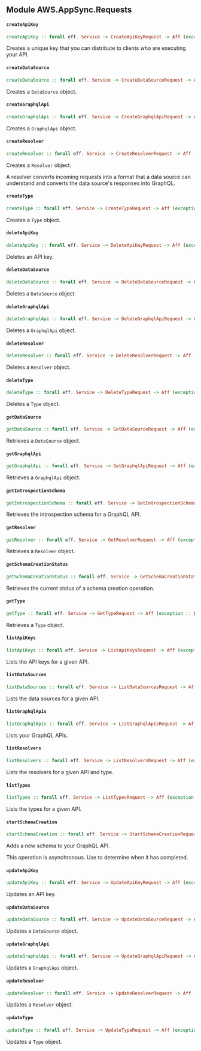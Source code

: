 ## Module AWS.AppSync.Requests

#### `createApiKey`

``` purescript
createApiKey :: forall eff. Service -> CreateApiKeyRequest -> Aff (exception :: EXCEPTION | eff) CreateApiKeyResponse
```

<p>Creates a unique key that you can distribute to clients who are executing your API.</p>

#### `createDataSource`

``` purescript
createDataSource :: forall eff. Service -> CreateDataSourceRequest -> Aff (exception :: EXCEPTION | eff) CreateDataSourceResponse
```

<p>Creates a <code>DataSource</code> object.</p>

#### `createGraphqlApi`

``` purescript
createGraphqlApi :: forall eff. Service -> CreateGraphqlApiRequest -> Aff (exception :: EXCEPTION | eff) CreateGraphqlApiResponse
```

<p>Creates a <code>GraphqlApi</code> object.</p>

#### `createResolver`

``` purescript
createResolver :: forall eff. Service -> CreateResolverRequest -> Aff (exception :: EXCEPTION | eff) CreateResolverResponse
```

<p>Creates a <code>Resolver</code> object.</p> <p>A resolver converts incoming requests into a format that a data source can understand and converts the data source's responses into GraphQL.</p>

#### `createType`

``` purescript
createType :: forall eff. Service -> CreateTypeRequest -> Aff (exception :: EXCEPTION | eff) CreateTypeResponse
```

<p>Creates a <code>Type</code> object.</p>

#### `deleteApiKey`

``` purescript
deleteApiKey :: forall eff. Service -> DeleteApiKeyRequest -> Aff (exception :: EXCEPTION | eff) DeleteApiKeyResponse
```

<p>Deletes an API key.</p>

#### `deleteDataSource`

``` purescript
deleteDataSource :: forall eff. Service -> DeleteDataSourceRequest -> Aff (exception :: EXCEPTION | eff) DeleteDataSourceResponse
```

<p>Deletes a <code>DataSource</code> object.</p>

#### `deleteGraphqlApi`

``` purescript
deleteGraphqlApi :: forall eff. Service -> DeleteGraphqlApiRequest -> Aff (exception :: EXCEPTION | eff) DeleteGraphqlApiResponse
```

<p>Deletes a <code>GraphqlApi</code> object.</p>

#### `deleteResolver`

``` purescript
deleteResolver :: forall eff. Service -> DeleteResolverRequest -> Aff (exception :: EXCEPTION | eff) DeleteResolverResponse
```

<p>Deletes a <code>Resolver</code> object.</p>

#### `deleteType`

``` purescript
deleteType :: forall eff. Service -> DeleteTypeRequest -> Aff (exception :: EXCEPTION | eff) DeleteTypeResponse
```

<p>Deletes a <code>Type</code> object.</p>

#### `getDataSource`

``` purescript
getDataSource :: forall eff. Service -> GetDataSourceRequest -> Aff (exception :: EXCEPTION | eff) GetDataSourceResponse
```

<p>Retrieves a <code>DataSource</code> object.</p>

#### `getGraphqlApi`

``` purescript
getGraphqlApi :: forall eff. Service -> GetGraphqlApiRequest -> Aff (exception :: EXCEPTION | eff) GetGraphqlApiResponse
```

<p>Retrieves a <code>GraphqlApi</code> object.</p>

#### `getIntrospectionSchema`

``` purescript
getIntrospectionSchema :: forall eff. Service -> GetIntrospectionSchemaRequest -> Aff (exception :: EXCEPTION | eff) GetIntrospectionSchemaResponse
```

<p>Retrieves the introspection schema for a GraphQL API.</p>

#### `getResolver`

``` purescript
getResolver :: forall eff. Service -> GetResolverRequest -> Aff (exception :: EXCEPTION | eff) GetResolverResponse
```

<p>Retrieves a <code>Resolver</code> object.</p>

#### `getSchemaCreationStatus`

``` purescript
getSchemaCreationStatus :: forall eff. Service -> GetSchemaCreationStatusRequest -> Aff (exception :: EXCEPTION | eff) GetSchemaCreationStatusResponse
```

<p>Retrieves the current status of a schema creation operation.</p>

#### `getType`

``` purescript
getType :: forall eff. Service -> GetTypeRequest -> Aff (exception :: EXCEPTION | eff) GetTypeResponse
```

<p>Retrieves a <code>Type</code> object.</p>

#### `listApiKeys`

``` purescript
listApiKeys :: forall eff. Service -> ListApiKeysRequest -> Aff (exception :: EXCEPTION | eff) ListApiKeysResponse
```

<p>Lists the API keys for a given API.</p>

#### `listDataSources`

``` purescript
listDataSources :: forall eff. Service -> ListDataSourcesRequest -> Aff (exception :: EXCEPTION | eff) ListDataSourcesResponse
```

<p>Lists the data sources for a given API.</p>

#### `listGraphqlApis`

``` purescript
listGraphqlApis :: forall eff. Service -> ListGraphqlApisRequest -> Aff (exception :: EXCEPTION | eff) ListGraphqlApisResponse
```

<p>Lists your GraphQL APIs.</p>

#### `listResolvers`

``` purescript
listResolvers :: forall eff. Service -> ListResolversRequest -> Aff (exception :: EXCEPTION | eff) ListResolversResponse
```

<p>Lists the resolvers for a given API and type.</p>

#### `listTypes`

``` purescript
listTypes :: forall eff. Service -> ListTypesRequest -> Aff (exception :: EXCEPTION | eff) ListTypesResponse
```

<p>Lists the types for a given API.</p>

#### `startSchemaCreation`

``` purescript
startSchemaCreation :: forall eff. Service -> StartSchemaCreationRequest -> Aff (exception :: EXCEPTION | eff) StartSchemaCreationResponse
```

<p>Adds a new schema to your GraphQL API.</p> <p>This operation is asynchronous. Use to determine when it has completed.</p>

#### `updateApiKey`

``` purescript
updateApiKey :: forall eff. Service -> UpdateApiKeyRequest -> Aff (exception :: EXCEPTION | eff) UpdateApiKeyResponse
```

<p>Updates an API key.</p>

#### `updateDataSource`

``` purescript
updateDataSource :: forall eff. Service -> UpdateDataSourceRequest -> Aff (exception :: EXCEPTION | eff) UpdateDataSourceResponse
```

<p>Updates a <code>DataSource</code> object.</p>

#### `updateGraphqlApi`

``` purescript
updateGraphqlApi :: forall eff. Service -> UpdateGraphqlApiRequest -> Aff (exception :: EXCEPTION | eff) UpdateGraphqlApiResponse
```

<p>Updates a <code>GraphqlApi</code> object.</p>

#### `updateResolver`

``` purescript
updateResolver :: forall eff. Service -> UpdateResolverRequest -> Aff (exception :: EXCEPTION | eff) UpdateResolverResponse
```

<p>Updates a <code>Resolver</code> object.</p>

#### `updateType`

``` purescript
updateType :: forall eff. Service -> UpdateTypeRequest -> Aff (exception :: EXCEPTION | eff) UpdateTypeResponse
```

<p>Updates a <code>Type</code> object.</p>


